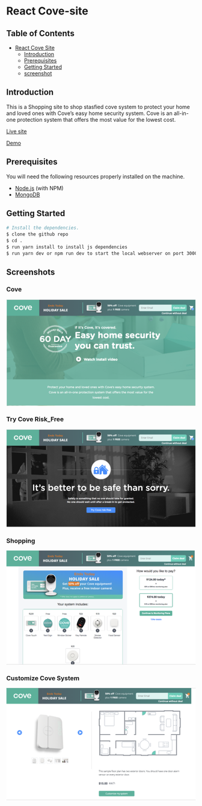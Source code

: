 # React Cove-site

## Table of Contents

   * [React Cove Site](#React-cove-site)
      * [Introduction](#introduction)
      * [Prerequisites](#Prerequisites)
      * [Getting Started](#getting-started)
      * [screenshot](#screenshot)

## Introduction

This is a Shopping site to shop stasfied cove system to protect your home and loved ones with Cove’s easy home security system. 
Cove is an all-in-one protection system that offers the most value for the lowest cost.

[Live site](https://www.covesmart.com/)

[Demo](https://www.dropbox.com/home?preview=Cove-Demo.mov)

## Prerequisites

You will need the following resources properly installed on the machine.

* [Node.js](https://nodejs.org) (with NPM)
* [MongoDB](https://www.mongodb.com)

## Getting Started

```bash
# Install the dependencies.
$ clone the github repo
$ cd .
$ run yarn install to install js dependencies
$ run yarn dev or npm run dev to start the local webserver on port 3000
```

## Screenshots

### Cove
![image](https://github.com/Midas0615/React-Cove-site/blob/master/Cove.png)


### Try Cove Risk_Free 
![image](https://github.com/Midas0615/React-Cove-site/blob/master/Try_Cove_Risk-Free.png)


### Shopping
![image](https://github.com/Midas0615/React-Cove-site/blob/master/Shopping.png)


### Customize Cove System
![image](https://github.com/Midas0615/React-Cove-site/blob/master/Customize_Cove_System.png)


